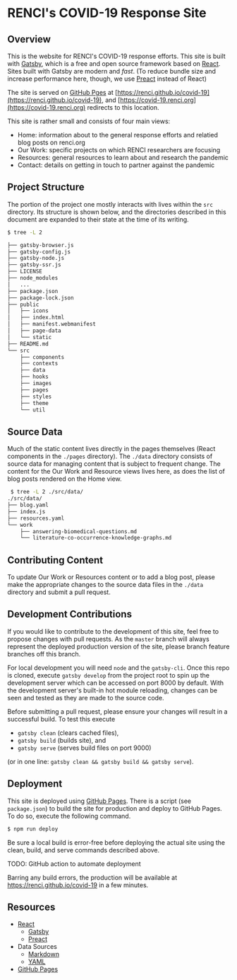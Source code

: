 # RENCI's COVID-19 Response Site

## Overview

This is the website for RENCI's COVID-19 response efforts. This site is built with [Gatsby](https://www.gatsbyjs.org), which is a free and open source framework based on [React](https://reactjs.org). Sites built with Gatsby are modern and _fast_. (To reduce bundle size and increase performance here, though, we use [Preact](https://preactjs.com/) instead of React)

The site is served on [GitHub Pges](https://pages.github.com/) at [https://renci.github.io/covid-19](https://renci.github.io/covid-19), and [https://covid-19.renci.org](https://covid-19.renci.org) redirects to this location.

This site is rather small and consists of four main views: 
- Home: information about to the general response efforts and relatied blog posts on renci.org
- Our Work: specific projects on which RENCI researchers are focusing
- Resources: general resources to learn about and research the pandemic
- Contact: details on getting in touch to partner against the pandemic

## Project Structure

The portion of the project one mostly interacts with lives within the `src` directory. Its structure is shown below, and the directories described in this document are expanded to their state at the time of its writing.

```bash
$ tree -L 2

├── gatsby-browser.js
├── gatsby-config.js
├── gatsby-node.js
├── gatsby-ssr.js
├── LICENSE
├── node_modules
│   ...
├── package.json
├── package-lock.json
├── public
│   ├── icons
│   ├── index.html
│   ├── manifest.webmanifest
│   ├── page-data
│   └── static
├── README.md
└── src
    ├── components
    ├── contexts
    ├── data
    ├── hooks
    ├── images
    ├── pages
    ├── styles
    ├── theme
    └── util
```

## Source Data

Much of the static content lives directly in the pages themselves (React components in the `./pages` directory). The `./data` directory consists of source data for managing content that is subject to frequent change. The content for the Our Work and Resource views lives here, as does the list of blog posts rendered on the Home view.

```bash
 $ tree -L 2 ./src/data/
./src/data/
├── blog.yaml
├── index.js
├── resources.yaml
└── work
    ├── answering-biomedical-questions.md
    └── literature-co-occurrence-knowledge-graphs.md

```

## Contributing Content

To update Our Work or Resources content or to add a blog post, please make the appropriate changes to the source data files in the `./data` directory and submit a pull request.

## Development Contributions

If you would like to contribute to the development of this site, feel free to propose changes with pull requests. As the `master` branch will always represent the deployed production version of the site, please branch feature branches off this branch.

For local development you will need `node` and the `gatsby-cli`. Once this repo is cloned, execute `gatsby develop` from the project root to spin up the development server which can be accessed on port 8000 by default. With the development server's built-in hot module reloading, changes can be seen and tested as they are made to the source code.

Before submitting a pull request, please ensure your changes will result in a successful build. To test this execute

- `gatsby clean` (clears cached files),
- `gatsby build` (builds site), and
- `gatsby serve` (serves build files on port 9000)

(or in one line: `gatsby clean && gatsby build && gatsby serve`).

## Deployment

This site is deployed using [GitHub Pages](https://pages.github.com/). There is a script (see `package.json`) to build the site for production and deploy to GitHub Pages. To do so, execute the following command.

```bash
$ npm run deploy
```

Be sure a local build is error-free before deploying the actual site using the clean, build, and serve commands described above.

TODO: GitHub action to automate deployment

Barring any build errors, the production will be available at https://renci.github.io/covid-19 in a few minutes.

## Resources

- [React](https://reactjs.org/)
    + [Gatsby](https://www.gatsbyjs.org/)
    + [Preact](https://preactjs.com/)
- Data Sources
    + [Markdown](https://www.markdownguide.org/basic-syntax/)
    + [YAML](https://en.wikipedia.org/wiki/YAML)
- [GitHub Pages](https://pages.github.com/)
